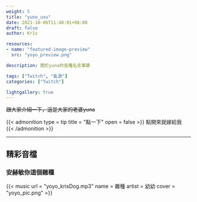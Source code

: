 ```yaml
---
weight: 5
title: "yuno_uxu"
date: 2021-10-06T11:48:01+08:00
draft: false
author: Kr1s

resources:
- name: "featured-image-preview"
  src: "yoyo_preview.png"

description: 關於yuna的各種名言事蹟

tags: ["Twitch", "亂源"]
categories: ["Twitch"]

lightgallery: true
---
```



<!--more-->

~~跟大家介紹一下，這是大家的老婆yuna~~

{{< admonition type = tip title = "點一下" open = false >}}
點開來就嫁給我
{{< /admonition >}}

--- 

## 精彩音檔
### 安赫敏你這個雜種

{{< music url = "yoyo_krisDog.mp3" name = 雜種  artist = 幼幼 cover = "yoyo_pic.png" >}}

